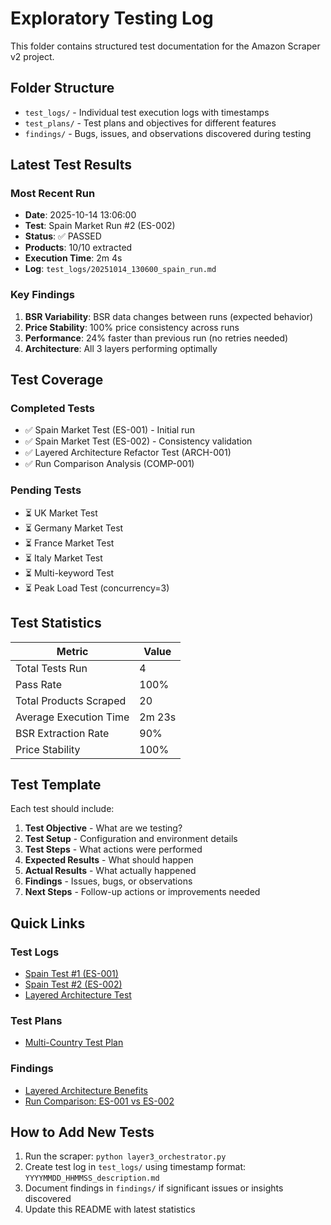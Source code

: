 # Exploratory Testing Log

This folder contains structured test documentation for the Amazon Scraper v2 project.

## Folder Structure

- `test_logs/` - Individual test execution logs with timestamps
- `test_plans/` - Test plans and objectives for different features
- `findings/` - Bugs, issues, and observations discovered during testing

## Latest Test Results

### Most Recent Run
- **Date**: 2025-10-14 13:06:00
- **Test**: Spain Market Run #2 (ES-002)
- **Status**: ✅ PASSED
- **Products**: 10/10 extracted
- **Execution Time**: 2m 4s
- **Log**: `test_logs/20251014_130600_spain_run.md`

### Key Findings
1. **BSR Variability**: BSR data changes between runs (expected behavior)
2. **Price Stability**: 100% price consistency across runs
3. **Performance**: 24% faster than previous run (no retries needed)
4. **Architecture**: All 3 layers performing optimally

## Test Coverage

### Completed Tests
- ✅ Spain Market Test (ES-001) - Initial run
- ✅ Spain Market Test (ES-002) - Consistency validation
- ✅ Layered Architecture Refactor Test (ARCH-001)
- ✅ Run Comparison Analysis (COMP-001)

### Pending Tests
- ⏳ UK Market Test
- ⏳ Germany Market Test
- ⏳ France Market Test
- ⏳ Italy Market Test
- ⏳ Multi-keyword Test
- ⏳ Peak Load Test (concurrency=3)

## Test Statistics

| Metric | Value |
|--------|-------|
| Total Tests Run | 4 |
| Pass Rate | 100% |
| Total Products Scraped | 20 |
| Average Execution Time | 2m 23s |
| BSR Extraction Rate | 90% |
| Price Stability | 100% |

## Test Template

Each test should include:
1. **Test Objective** - What are we testing?
2. **Test Setup** - Configuration and environment details
3. **Test Steps** - What actions were performed
4. **Expected Results** - What should happen
5. **Actual Results** - What actually happened
6. **Findings** - Issues, bugs, or observations
7. **Next Steps** - Follow-up actions or improvements needed

## Quick Links

### Test Logs
- [Spain Test #1 (ES-001)](test_logs/20251014_spain_test.md)
- [Spain Test #2 (ES-002)](test_logs/20251014_130600_spain_run.md)
- [Layered Architecture Test](test_logs/20251014_layered_architecture_test.md)

### Test Plans
- [Multi-Country Test Plan](test_plans/multi_country_test_plan.md)

### Findings
- [Layered Architecture Benefits](findings/layered_architecture_benefits.md)
- [Run Comparison: ES-001 vs ES-002](findings/run_comparison_es001_vs_es002.md)

## How to Add New Tests

1. Run the scraper: `python layer3_orchestrator.py`
2. Create test log in `test_logs/` using timestamp format: `YYYYMMDD_HHMMSS_description.md`
3. Document findings in `findings/` if significant issues or insights discovered
4. Update this README with latest statistics
